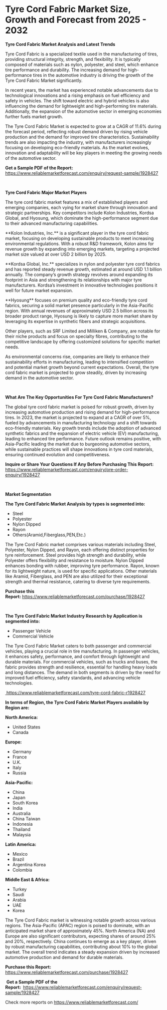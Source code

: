 <p><h1>Tyre Cord Fabric Market Size, Growth and Forecast from 2025 - 2032</h1></p><p><strong>Tyre Cord Fabric Market Analysis and Latest Trends</strong></p>
<p><p>Tyre Cord Fabric is a specialized textile used in the manufacturing of tires, providing structural integrity, strength, and flexibility. It is typically composed of materials such as nylon, polyester, and steel, which enhance tire performance and durability. The increasing demand for high-performance tires in the automotive industry is driving the growth of the Tyre Cord Fabric Market significantly.</p><p>In recent years, the market has experienced notable advancements due to technological innovations and a rising emphasis on fuel efficiency and safety in vehicles. The shift toward electric and hybrid vehicles is also influencing the demand for lightweight and high-performing tire materials. Additionally, the expansion of the automotive sector in emerging economies further fuels market growth.</p><p>The Tyre Cord Fabric Market is expected to grow at a CAGR of 11.6% during the forecast period, reflecting robust demand driven by rising vehicle production and the demand for improved tire characteristics. Sustainability trends are also impacting the industry, with manufacturers increasingly focusing on developing eco-friendly materials. As the market evolves, innovation and adaptability will be key players in meeting the growing needs of the automotive sector.</p></p>
<p><strong>Get a Sample PDF of the Report:&nbsp;</strong> <a href="https://www.reliablemarketforecast.com/enquiry/request-sample/1928427?utm_campaign=1885&utm_medium=2&utm_source=Github&utm_content=ia&utm_term=15012025&utm_id=tyre-cord-fabric">https://www.reliablemarketforecast.com/enquiry/request-sample/1928427</a></p>
<p>&nbsp;</p>
<p><strong>Tyre Cord Fabric Major Market Players</strong></p>
<p><p>The tyre cord fabric market features a mix of established players and emerging companies, each vying for market share through innovation and strategic partnerships. Key competitors include Kolon Industries, Kordsa Global, and Hyosung, which dominate the high-performance segment due to their advanced manufacturing capabilities.</p><p>**Kolon Industries, Inc.** is a significant player in the tyre cord fabric market, focusing on developing sustainable products to meet increasing environmental regulations. With a robust R&D framework, Kolon aims for revenue growth by expanding into emerging markets, targeting a projected market size valued at over USD 2 billion by 2025.</p><p>**Kordsa Global, Inc.** specializes in nylon and polyester tyre cord fabrics and has reported steady revenue growth, estimated at around USD 1.1 billion annually. The company’s growth strategy revolves around expanding its footprint in Asia and strengthening its relationships with major tyre manufacturers. Kordsa’s investment in innovative technologies positions it well for future market expansion.</p><p>**Hyosung** focuses on premium quality and eco-friendly tyre cord fabrics, securing a solid market presence particularly in the Asia-Pacific region. With annual revenues of approximately USD 2.5 billion across its broader product range, Hyosung is likely to capture more market share by leveraging its expertise in synthetic fibers and strategic acquisitions.</p><p>Other players, such as SRF Limited and Milliken & Company, are notable for their niche products and focus on specialty fibres, contributing to the competitive landscape by offering customized solutions for specific market needs. </p><p>As environmental concerns rise, companies are likely to enhance their sustainability efforts in manufacturing, leading to intensified competition and potential market growth beyond current expectations. Overall, the tyre cord fabric market is projected to grow steadily, driven by increasing demand in the automotive sector.</p></p>
<p>&nbsp;</p>
<p><strong>What Are The Key Opportunities For Tyre Cord Fabric Manufacturers?</strong></p>
<p><p>The global tyre cord fabric market is poised for robust growth, driven by increasing automotive production and rising demand for high-performance tires. In 2023, the market is projected to expand at a CAGR of over 5%, fueled by advancements in manufacturing technology and a shift towards eco-friendly materials. Key growth trends include the adoption of advanced synthetic fabrics and the expansion of electric vehicle (EV) manufacturing, leading to enhanced tire performance. Future outlook remains positive, with Asia-Pacific leading the market due to burgeoning automotive sectors, while sustainable practices will shape innovations in tyre cord materials, ensuring continued evolution and competitiveness.</p></p>
<p><strong>Inquire or Share Your Questions If Any Before Purchasing This Report:</strong> <a href="https://www.reliablemarketforecast.com/enquiry/pre-order-enquiry/1928427?utm_campaign=1885&utm_medium=2&utm_source=Github&utm_content=ia&utm_term=15012025&utm_id=tyre-cord-fabric">https://www.reliablemarketforecast.com/enquiry/pre-order-enquiry/1928427</a></p>
<p>&nbsp;</p>
<p><strong>Market Segmentation</strong></p>
<p><strong>The Tyre Cord Fabric Market Analysis by types is segmented into:</strong></p>
<p><ul><li>Steel</li><li>Polyester</li><li>Nylon Dipped</li><li>Rayon</li><li>Others(Aramid,Fiberglass,PEN,Etc.)</li></ul></p>
<p><p>The Tyre Cord Fabric market comprises various materials including Steel, Polyester, Nylon Dipped, and Rayon, each offering distinct properties for tyre reinforcement. Steel provides high strength and durability, while Polyester offers flexibility and resistance to moisture. Nylon Dipped enhances bonding with rubber, improving tyre performance. Rayon, known for its lightweight nature, is used for specific applications. Other materials like Aramid, Fiberglass, and PEN are also utilized for their exceptional strength and thermal resistance, catering to diverse tyre requirements.</p></p>
<p><strong>Purchase this Report:&nbsp;</strong><a href="https://www.reliablemarketforecast.com/purchase/1928427?utm_campaign=1885&utm_medium=2&utm_source=Github&utm_content=ia&utm_term=15012025&utm_id=tyre-cord-fabric">https://www.reliablemarketforecast.com/purchase/1928427</a></p>
<p>&nbsp;</p>
<p><strong>The Tyre Cord Fabric Market Industry Research by Application is segmented into:</strong></p>
<p><ul><li>Passenger Vehicle</li><li>Commercial Vehicle</li></ul></p>
<p><p>The Tyre Cord Fabric Market caters to both passenger and commercial vehicles, playing a crucial role in tire manufacturing. In passenger vehicles, it enhances safety, performance, and comfort through lightweight and durable materials. For commercial vehicles, such as trucks and buses, the fabric provides strength and resilience, essential for handling heavy loads and long distances. The demand in both segments is driven by the need for improved fuel efficiency, safety standards, and advancing vehicle technologies.</p></p>
<p><a href="https://www.reliablemarketforecast.com/tyre-cord-fabric-r1928427?utm_campaign=1885&utm_medium=2&utm_source=Github&utm_content=ia&utm_term=15012025&utm_id=tyre-cord-fabric">&nbsp;https://www.reliablemarketforecast.com/tyre-cord-fabric-r1928427</a></p>
<p><strong>In terms of Region, the Tyre Cord Fabric Market Players available by Region are:</strong></p>
<p>
    <p> <strong> North America: </strong>
        <ul>
            <li>United States</li>
            <li>Canada</li>
        </ul>
        </p> 
    <p> <strong> Europe: </strong>
        <ul>
            <li>Germany</li>
            <li>France</li>
            <li>U.K.</li>
            <li>Italy</li>
            <li>Russia</li>
        </ul>
        </p> 
    <p> <strong> Asia-Pacific: </strong>
        <ul>
            <li>China</li>
            <li>Japan</li>
            <li>South Korea</li>
            <li>India</li>
            <li>Australia</li>
            <li>China Taiwan</li>
            <li>Indonesia</li>
            <li>Thailand</li>
            <li>Malaysia</li>
        </ul>
        </p> 
    <p> <strong> Latin America: </strong>
        <ul>
            <li>Mexico</li>
            <li>Brazil</li>
            <li>Argentina Korea</li>
            <li>Colombia</li>
        </ul>
        </p> 
    <p> <strong> Middle East & Africa: </strong>
        <ul>
            <li>Turkey</li>
            <li>Saudi</li>
            <li>Arabia</li>
            <li>UAE</li>
            <li>Korea</li>
        </ul>
    </p>
    </p>
<p><p>The Tyre Cord Fabric market is witnessing notable growth across various regions. The Asia-Pacific (APAC) region is poised to dominate, with an anticipated market share of approximately 45%. North America (NA) and Europe are also significant contributors, expecting shares of around 25% and 20%, respectively. China continues to emerge as a key player, driven by robust manufacturing capabilities, contributing about 10% to the global market. The overall trend indicates a steady expansion driven by increased automotive production and demand for durable materials.</p></p>
<p><strong>Purchase this Report: </strong><a href="https://www.reliablemarketforecast.com/purchase/1928427?utm_campaign=1885&utm_medium=2&utm_source=Github&utm_content=ia&utm_term=15012025&utm_id=tyre-cord-fabric">https://www.reliablemarketforecast.com/purchase/1928427</a></p>
<p>&nbsp;<strong>Get a Sample PDF of the Report:&nbsp;&nbsp;</strong><a href="https://www.reliablemarketforecast.com/enquiry/request-sample/1928427?utm_campaign=1885&utm_medium=2&utm_source=Github&utm_content=ia&utm_term=15012025&utm_id=tyre-cord-fabric">https://www.reliablemarketforecast.com/enquiry/request-sample/1928427</a></p>
<p><strong></strong></p>
<p>Check more reports on <a href="https://www.reliablemarketforecast.com/?utm_campaign=1885&utm_medium=2&utm_source=Github&utm_content=ia&utm_term=15012025&utm_id=tyre-cord-fabric">https://www.reliablemarketforecast.com/</a></p>